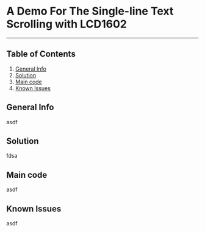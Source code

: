 # A Demo For The Single-line Text Scrolling with LCD1602

***

## Table of Contents
1. [General Info](#general-info)
2. [Solution](#solution)
3. [Main code](#main-code)
4. [Known Issues](#known-issues)

## General Info

asdf

## Solution

fdsa

## Main code

asdf

## Known Issues

asdf


